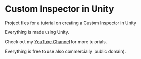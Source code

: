 # Custom Inspector in Unity
Project files for a tutorial on creating a Custom Inspector in Unity

Everything is made using Unity.

Check out my [YouTube Channel](http://youtube.com/brackeys) for more tutorials.

Everything is free to use also commercially (public domain).